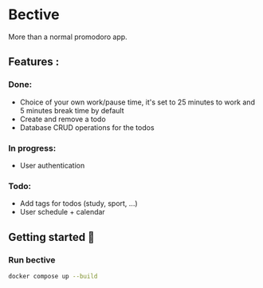 # Bective

More than a normal promodoro app.

## Features :
### Done:
- Choice of your own work/pause time, it's set to 25 minutes to work and 5 minutes break time by default
- Create and remove a todo
- Database CRUD operations for the todos

### In progress:
- User authentication

### Todo:
 - Add tags for todos (study, sport, ...)
 - User schedule + calendar

## Getting started 🚀

### Run bective
```bash
docker compose up --build
```

